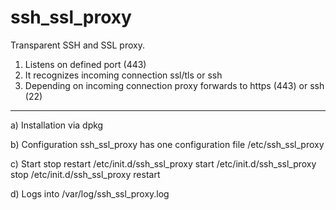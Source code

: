# ssh_ssl_proxy
Transparent SSH and SSL proxy.
1. Listens on defined port (443) 
2. It recognizes incoming connection ssl/tls or ssh
3. Depending on incoming connection proxy forwards to https (443) or ssh (22)

-----------------------------------------
a) Installation
via dpkg

b) Configuration
ssh_ssl_proxy has one configuration file /etc/ssh_ssl_proxy

c) Start stop restart
/etc/init.d/ssh_ssl_proxy start
/etc/init.d/ssh_ssl_proxy stop
/etc/init.d/ssh_ssl_proxy restart

d) Logs into /var/log/ssh_ssl_proxy.log





